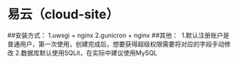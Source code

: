 # 易云（cloud-site）
##安装方式：
  1.uwsgi + nginx
  2.gunicron + nginx
##其他：
  1.默认注册账户是普通用户，第一次使用，创建完成后，想要获得超级权限需要将对应的字段手动修改
  2.数据库默认使用SQLit，在实际中建议使用MySQL

